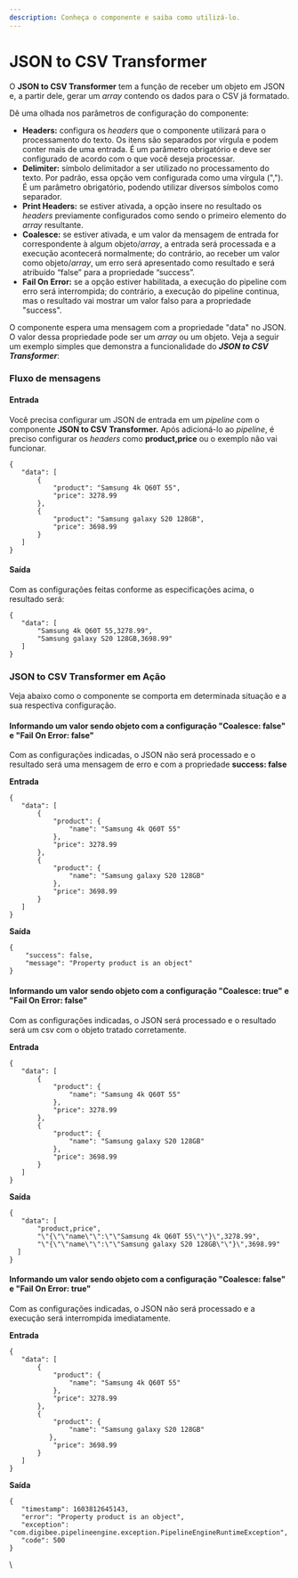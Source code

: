 ```yaml
---
description: Conheça o componente e saiba como utilizá-lo.
---
```


# JSON to CSV Transformer

O **JSON to CSV Transformer** tem a função de receber um objeto em JSON e, a partir dele, gerar um _array_ contendo os dados para o CSV já formatado.

Dê uma olhada nos parâmetros de configuração do componente:

* **Headers:** configura os _headers_ que o componente utilizará para o processamento do texto. Os itens são separados por vírgula e podem conter mais de uma entrada. É um parâmetro obrigatório e deve ser configurado de acordo com o que você deseja processar.
* **Delimiter:** símbolo delimitador a ser utilizado no processamento do texto. Por padrão, essa opção vem configurada como uma vírgula (","). É um parâmetro obrigatório, podendo utilizar diversos símbolos como separador.
* **Print Headers:** se estiver ativada, a opção insere no resultado os _headers_ previamente configurados como sendo o primeiro elemento do _array_ resultante.
* **Coalesce:** se estiver ativada, e um valor da mensagem de entrada for correspondente à algum objeto/_array_, a entrada será processada e a execução acontecerá normalmente; do contrário, ao receber um valor como objeto/_array_, um erro será apresentado como resultado e será atribuído “false” para a propriedade “success”.
* **Fail On Error:** se a opção estiver habilitada, a execução do pipeline com erro será interrompida; do contrário, a execução do pipeline continua, mas o resultado vai mostrar um valor falso para a propriedade "success".

O componente espera uma mensagem com a propriedade "data" no JSON. O valor dessa propriedade pode ser um _array_ ou um objeto. Veja a seguir um exemplo simples que demonstra a funcionalidade do _**JSON to CSV Transformer**_:

### Fluxo de mensagens <a href="#fluxo-de-mensagens" id="fluxo-de-mensagens"></a>

#### Entrada <a href="#entrada" id="entrada"></a>

Você precisa configurar um JSON de entrada em um _pipeline_ com o componente **JSON to CSV Transformer.** Após adicioná-lo ao _pipeline_, é preciso configurar os _headers_ como **product,price** ou o exemplo não vai funcionar.

```
{
   "data": [
       {
           "product": "Samsung 4k Q60T 55",
           "price": 3278.99
       },
       {
           "product": "Samsung galaxy S20 128GB",
           "price": 3698.99
       }
   ]
}
```

#### Saída <a href="#sada" id="sada"></a>

Com as configurações feitas conforme as especificações acima, o resultado será:

```
{
   "data": [
       "Samsung 4k Q60T 55,3278.99",
       "Samsung galaxy S20 128GB,3698.99"
   ]
}
```

### JSON to CSV Transformer em Ação <a href="#json-to-csv-transformer-em-ao" id="json-to-csv-transformer-em-ao"></a>

Veja abaixo como o componente se comporta em determinada situação e a sua respectiva configuração.

#### Informando um valor sendo objeto com a configuração "Coalesce: false" e "Fail On Error: false" <a href="#informando-um-valor-sendo-objeto-com-a-configurao-coalesce-false-e-fail-on-error-false" id="informando-um-valor-sendo-objeto-com-a-configurao-coalesce-false-e-fail-on-error-false"></a>

Com as configurações indicadas, o JSON não será processado e o resultado será uma mensagem de erro e com a propriedade **success: false**

**Entrada**

```
{
   "data": [
       {
           "product": {
               "name": "Samsung 4k Q60T 55"
           },
           "price": 3278.99
       },
       {
           "product": {
               "name": "Samsung galaxy S20 128GB"
           },
           "price": 3698.99
       }
   ]
}
```

**Saída**

```
{   
    "success": false,   
    "message": "Property product is an object"
}
```

#### Informando um valor sendo objeto com a configuração "Coalesce: true" e "Fail On Error: false" <a href="#informando-um-valor-sendo-objeto-com-a-configurao-coalesce-true-e-fail-on-error-false" id="informando-um-valor-sendo-objeto-com-a-configurao-coalesce-true-e-fail-on-error-false"></a>

Com as configurações indicadas, o JSON será processado e o resultado será um csv com o objeto tratado corretamente.

**Entrada**

```
{
   "data": [
       {
           "product": {
               "name": "Samsung 4k Q60T 55"
           },
           "price": 3278.99
       },
       {
           "product": {
               "name": "Samsung galaxy S20 128GB"
           },
           "price": 3698.99
       }
   ]
}
```

**Saída**

```
{
   "data": [
       "product,price",
       "\"{\"\"name\"\":\"\"Samsung 4k Q60T 55\"\"}\",3278.99",
       "\"{\"\"name\"\":\"\"Samsung galaxy S20 128GB\"\"}\",3698.99"
  ]
}
```

#### Informando um valor sendo objeto com a configuração "Coalesce: false" e "Fail On Error: true" <a href="#informando-um-valor-sendo-objeto-com-a-configurao-coalesce-false-e-fail-on-error-true" id="informando-um-valor-sendo-objeto-com-a-configurao-coalesce-false-e-fail-on-error-true"></a>

Com as configurações indicadas, o JSON não será processado e a execução será interrompida imediatamente.

**Entrada**

```
{
   "data": [
       {
           "product": {
               "name": "Samsung 4k Q60T 55"
           },
           "price": 3278.99
       },
       {
           "product": {
               "name": "Samsung galaxy S20 128GB"
          },
           "price": 3698.99
       }
   ]
}
```

**Saída**

```
{
   "timestamp": 1603812645143,
   "error": "Property product is an object",
   "exception": "com.digibee.pipelineengine.exception.PipelineEngineRuntimeException",
   "code": 500
}
```

\
